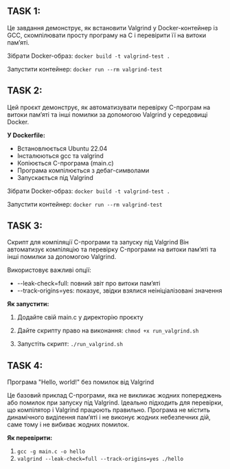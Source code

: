 ## TASK 1:

Це завдання демонструє, як встановити Valgrind у Docker-контейнер із GCC, скомпілювати просту програму на C і перевірити її на витоки пам’яті.

Зібрати Docker-образ:
`docker build -t valgrind-test .`

Запустити контейнер:
`docker run --rm valgrind-test`

## TASK 2:

Цей проєкт демонструє, як автоматизувати перевірку C-програм на витоки пам’яті та інші помилки за допомогою Valgrind у середовищі Docker.

**У Dockerfile:**
- Встановлюється Ubuntu 22.04
- Інсталюються gcc та valgrind
- Копіюється C-програма (main.c)
- Програма компілюється з дебаг-символами
- Запускається під Valgrind

Зібрати Docker-образ:
`docker build -t valgrind-test .`

Запустити контейнер:
`docker run --rm valgrind-test`

## TASK 3:

Скрипт для компіляції C-програми та запуску під Valgrind
Він автоматизує компіляцію та перевірку C-програми на витоки пам’яті та інші помилки за допомогою Valgrind.

Використовує важливі опції:
- --leak-check=full: повний звіт про витоки пам’яті
- --track-origins=yes: показує, звідки взялися неініціалізовані значення

**Як запустити:**

1. Додайте свій main.c у директорію проєкту

2. Дайте скрипту право на виконання:
`chmod +x run_valgrind.sh`

3. Запустіть скрипт:
`./run_valgrind.sh`

## TASK 4:

Програма "Hello, world!" без помилок від Valgrind

Це базовий приклад C-програми, яка не викликає жодних попереджень або помилок при запуску під Valgrind. Ідеально підходить для перевірки, що компілятор і Valgrind працюють правильно. Програма не містить динамічного виділення пам’яті і не виконує жодних небезпечних дій, саме тому і не вибиває жодних помилок.

**Як перевірити:**
1. `gcc -g main.c -o hello`
2. `valgrind --leak-check=full --track-origins=yes ./hello`
